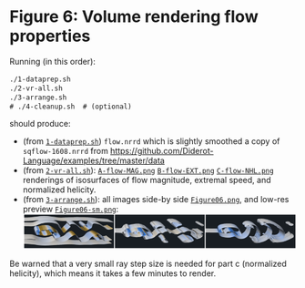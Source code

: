 # Figure 6: Volume rendering flow properties

Running (in this order):

	./1-dataprep.sh
	./2-vr-all.sh
	./3-arrange.sh
	# ./4-cleanup.sh  # (optional)

should produce:

* (from [`1-dataprep.sh`](1-dataprep.sh)) `flow.nrrd` which is slightly smoothed a copy of
`sqflow-1608.nrrd` from https://github.com/Diderot-Language/examples/tree/master/data
* (from [`2-vr-all.sh`](2-vr-all.sh)): [`A-flow-MAG.png`](ref/A-flow-MAG.png) [`B-flow-EXT.png`](ref/B-flow-EXT.png) [`C-flow-NHL.png`](ref/C-flow-NHL.png)
renderings of isosurfaces of flow magnitude, extremal speed, and normalized helicity.
* (from [`3-arrange.sh`](3-arrange.sh)): all images side-by side [`Figure06.png`](ref/Figure06.png), and low-res preview
[`Figure06-sm.png`](ref/Figure06-sm.png):
![](ref/Figure06-sm.png "Figure 6 image")

Be warned that a very small ray step size is needed for part c (normalized helicity), which means
it takes a few minutes to render.




